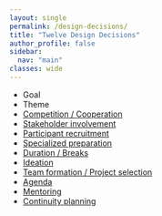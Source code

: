 ```yaml
---
layout: single
permalink: /design-decisions/
title: "Twelve Design Decisions"
author_profile: false
sidebar:
  nav: "main"
classes: wide
---
```

<style>
  p {text-align:justify;}
</style>
<p>
<ul>
  <li>Goal</li>
  <li>Theme</li>
  <li><a href="{{ relative_url }}/hackathon-planning-kit/competition-cooperation">Competition / Cooperation</a></li>
  <li><a href="{{ relative_url }}/hackathon-planning-kit/stakeholder-involvement">Stakeholder involvement</a></li>
  <li><a href="{{ relative_url }}/hackathon-planning-kit/participant-recruitment">Participant recruitment</a></li>
  <li><a href="{{ relative_url }}/hackathon-planning-kit/specialized-preparation">Specialized preparation</a></li>
  <li><a href="{{ relative_url }}/hackathon-planning-kit/duration-breaks">Duration / Breaks</a></li>
  <li><a href="{{ relative_url }}/hackathon-planning-kit/ideation">Ideation</a></li>
  <li><a href="{{ relative_url }}/hackathon-planning-kit/team-formation-project-selection">Team formation / Project selection</a></li>
  <li><a href="{{ relative_url }}/hackathon-planning-kit/agenda">Agenda</a></li>
  <li><a href="{{ relative_url }}/hackathon-planning-kit/mentoring">Mentoring</a></li>
  <li><a href="{{ relative_url }}/hackathon-planning-kit/continuity-planning">Continuity planning</a></li>
</ul>
</p>
